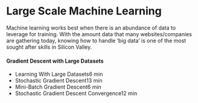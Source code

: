 Large Scale Machine Learning
=================================
Machine learning works best when there is an abundance of data to leverage for training. With the amount data that many websites/companies are gathering today, knowing how to handle ‘big data’ is one of the most sought after skills in Silicon Valley.

#### Gradient Descent with Large Datasets

- Learning With Large Datasets6 min
- Stochastic Gradient Descent13 min
- Mini-Batch Gradient Descent6 min
- Stochastic Gradient Descent Convergence12 min
